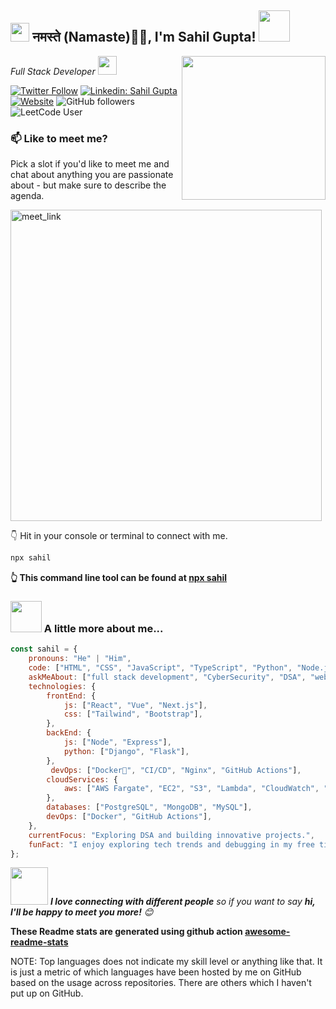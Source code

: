 <h2><img src="https://emojis.slackmojis.com/emojis/images/1531849430/4246/blob-sunglasses.gif?1531849430" width="30"/> नमस्ते (Namaste)🙏🏻, I'm Sahil Gupta! <img src="https://media.giphy.com/media/12oufCB0MyZ1Go/giphy.gif" width="50"></h2>
<img align='right' src="https://i.giphy.com/media/v1.Y2lkPTc5MGI3NjExNjNyNWkxMnE0MW5xZGRpYXlscXVuMmxxajN1ZzJ5NmQ1dW0wNmVkZSZlcD12MV9pbnRlcm5hbF9naWZfYnlfaWQmY3Q9cw/Hhrh8F1CWh0AMImRas/giphy.gif" width="230">

<p><em>Full Stack Developer <img src="https://media.giphy.com/media/WUlplcMpOCEmTGBtBW/giphy.gif" width="30"> 
</em></p>

[![Twitter Follow](https://img.shields.io/twitter/follow/DearSahilGupta?label=Follow)](https://x.com/DearSahilGupta)
[![Linkedin: Sahil Gupta](https://img.shields.io/badge/-imsahilgupta-blue?style=flat-square&logo=Linkedin&logoColor=white&link=https://www.linkedin.com/in/imsahilgupta/)](https://www.linkedin.com/in/imsahilgupta/)
[![Website](https://img.shields.io/badge/Website-46a2f1.svg?&style=flat-square&logo=Google-Chrome&logoColor=white&link=https://sahilgupta8.com.np/)](https://sahilgupta8.com.np/)
![GitHub followers](https://img.shields.io/github/followers/OfficialSahilGupta?label=Follow&style=social)
![LeetCode User](https://img.shields.io/badge/LeetCode-Problem%20Solver-orange)

### 📫 Like to meet me?

Pick a slot if you'd like to meet me and chat about anything you are passionate about - but make sure to describe the agenda.

<a href="https://calendly.com/imsahilgupta/30min" target="_blank"><img width="498" alt="meet_link" src="https://user-images.githubusercontent.com/15426564/144297439-f530f383-e73e-41e0-9914-a9b7d3f432e5.png"></a>

👇 Hit in your console or terminal to connect with me.

```bash
npx sahil
```
**👆 This command line tool can be found at [npx sahil](https://github.com/OfficialSahilGupta/npx_card)**

### <img src="https://media.giphy.com/media/VgCDAzcKvsR6OM0uWg/giphy.gif" width="50"> A little more about me...  

```javascript
const sahil = {
    pronouns: "He" | "Him",
    code: ["HTML", "CSS", "JavaScript", "TypeScript", "Python", "Node.js"],
    askMeAbout: ["full stack development", "CyberSecurity", "DSA", "web dev"],
    technologies: {
        frontEnd: {
            js: ["React", "Vue", "Next.js"],
            css: ["Tailwind", "Bootstrap"],
        },
        backEnd: {
            js: ["Node", "Express"],
            python: ["Django", "Flask"],
        },
         devOps: ["Docker🐳", "CI/CD", "Nginx", "GitHub Actions"],
        cloudServices: {
            aws: ["AWS Fargate", "EC2", "S3", "Lambda", "CloudWatch", "RDS"],
        },
        databases: ["PostgreSQL", "MongoDB", "MySQL"],
        devOps: ["Docker", "GitHub Actions"],
    },
    currentFocus: "Exploring DSA and building innovative projects.",
    funFact: "I enjoy exploring tech trends and debugging in my free time!"
};
```

<img src="https://media.giphy.com/media/LnQjpWaON8nhr21vNW/giphy.gif" width="60"> <em><b>I love connecting with different people</b> so if you want to say <b>hi, I'll be happy to meet you more!</b> 😊</em>



**These Readme stats are generated using github action [awesome-readme-stats](https://github.com/anmol098/waka-readme-stats)**

NOTE: Top languages does not indicate my skill level or anything like that. It is just a metric of which languages have been hosted by me on GitHub based on the usage across repositories. There are others which I haven't put up on GitHub.

